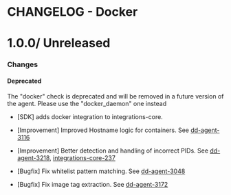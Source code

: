 # CHANGELOG - Docker

1.0.0/ Unreleased
==================

### Changes

#### Deprecated

The "docker" check is deprecated and will be removed in a future version of the agent. Please use the "docker_daemon" one instead

* [SDK] adds docker integration to integrations-core.

* [Improvement] Improved Hostname logic for containers. See [dd-agent-3116](https://github.com/datadog/dd-agent/issues/3116)
* [Improvement] Better detection and handling of incorrect PIDs. See [dd-agent-3218](https://github.com/datadog/dd-agent/issues/3218), [integrations-core-237](https://github.com/DataDog/integrations-core/pull/237)

* [Bugfix] Fix whitelist pattern matching. See [dd-agent-3048](https://github.com/datadog/dd-agent/issues/3048)
* [Bugfix] Fix image tag extraction. See [dd-agent-3172](https://github.com/datadog/dd-agent/issues/3172)
